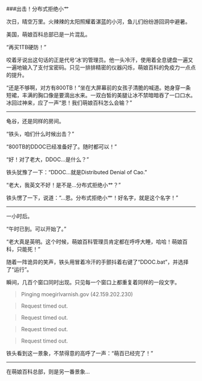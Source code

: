 ###出击！分布式拒绝小艹

次日，晴空万里。火辣辣的太阳照耀着湛蓝的小河，鱼儿们纷纷游回洞中避暑。

美国，萌娘百科总部已是一片混乱。

“再买1TB硬防！”

咬着牙说出这句话的正是代号‘冰’的管理员。他一头冷汗，使用着全息键盘一遍又一遍地输入了支付宝密码。只见一排排精密的仪器闪烁，萌娘百科的免疫力一点点的提升。

“还是不够啊，对方有800TB！”坐在大屏幕前的女孩子清脆的喊道。她身穿一条短裙，丰满的胸口像是要滴出水来。一双白皙的美腿让冰不禁暗暗吞了一口口水。冰回过神来，应了一声“恩！我们萌娘百科怎么会输？”

***

龟谷，还是同样的房间。

“铁头，咱们什么时候出击？”

“800TB的DDOC已经准备好了。随时都可以！”

“好！对了老大，DDOC...是什么？”

铁头犹豫了一下：“DDOC...就是Distributed Denial of Cao.”

“老大，我英文不好！是不是...分布式拒绝小艹？”

铁头愣了一下，说道：“...恩。分布式拒绝小艹！好名字，就是这个名字！”

***

一小时后。

“午时已到。可以开始了。”

“老大真是英明。这个时候，萌娘百科管理员肯定都在呼呼大睡，哈哈！萌娘百科，只能死！”

随着一阵诡异的笑声，铁头用冒着冷汗的手颤抖着右键了“DDOC.bat”，并选择了“运行”。

瞬间，几百个窗口同时出现。只见每一个窗口上都重复着同样的一段文字。

> Pinging moegirlvarnish.gov (42.159.202.230)

> Request timed out.

> Request timed out.

> Request timed out.

> Request timed out.

铁头看到这一景象，不禁得意的高呼了一声：“萌百已经完了！”

***

在萌娘百科总部，则是另一番景象...
